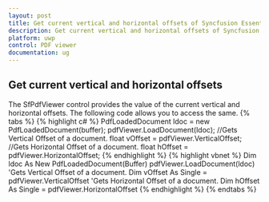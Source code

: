 ```yaml
---
layout: post
title: Get current vertical and horizontal offsets of Syncfusion Essential UWP PDF viewer.
description: Get current vertical and horizontal offsets of Syncfusion Essential UWP PDF viewer.
platform: uwp
control: PDF viewer
documentation: ug
---
```


## Get current vertical and horizontal offsets
The SfPdfViewer control provides the value of the current vertical and horizontal offsets. The following code allows you to access the same.
{% tabs %}
{% highlight c# %}
PdfLoadedDocument ldoc = new PdfLoadedDocument(buffer);
pdfViewer.LoadDocument(ldoc);
//Gets Vertical Offset of a document.
float vOffset = pdfViewer.VerticalOffset;
//Gets Horizontal Offset of a document.
float hOffset = pdfViewer.HorizontalOffset;
{% endhighlight %}
{% highlight vbnet %}
Dim ldoc As New PdfLoadedDocument(Buffer)
pdfViewer.LoadDocument(ldoc)
'Gets Vertical Offset of a document.
Dim vOffset As Single = pdfViewer.VerticalOffset
'Gets Horizontal Offset of a document.
Dim hOffset As Single = pdfViewer.HorizontalOffset
{% endhighlight %}
{% endtabs %}